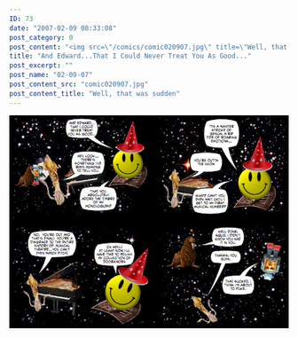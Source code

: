 ```yaml
---
ID: 73
date: "2007-02-09 08:33:08"
post_category: 0
post_content: "<img src=\"/comics/comic020907.jpg\" title=\"Well, that was sudden\"/>"
title: "And Edward...That I Could Never Treat You As Good..."
post_excerpt: ""
post_name: "02-09-07"
post_content_src: "comic020907.jpg"
post_content_title: "Well, that was sudden"
---
```



[![Well, that was sudden](/comics-hi-res/comic020907.jpg)](/comics-hi-res/comic020907.jpg)
